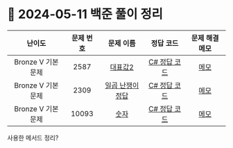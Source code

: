 # 📅 2024-05-11 백준 풀이 정리

| 난이도 | 문제 번호 | 문제 이름 | 정답 코드 | 문제 해결 메모 |
| :--: | :--: | :--: | :--: | :--: |
| Bronze V 기본 문제 | 2587 | [대표값2](https://www.acmicpc.net/problem/2587) | [C# 정답 코드](../../bojSolutions/2025-05-12/2587.cs) | [메모]() |
| Bronze V 기본 문제 | 2309 | [일곱 난쟁이	정답](https://www.acmicpc.net/problem/2309) | [C# 정답 코드](../../bojSolutions/2025-05-12/2309.cs) | [메모]() |
| Bronze V 기본 문제 | 10093 | [숫자](https://www.acmicpc.net/problem/10093) | [C# 정답 코드](../../bojSolutions/2025-05-12/10093.cs) | [메모]() |

사용한 메서드 정리?
